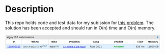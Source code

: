 # Description
This repo holds code and test data for my subission for [this problem](https://codeforces.com/contest/1670/problem/C).
The solution has been accepted and should run in O(n) time and O(n) memory.

![Accepted](accepted.png)